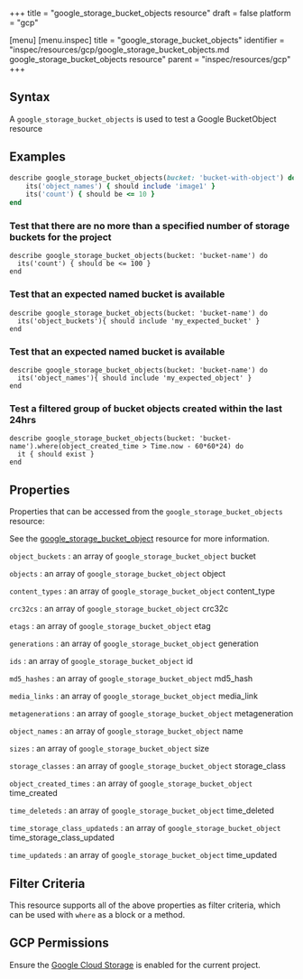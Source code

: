 +++
title = "google_storage_bucket_objects resource"
draft = false
platform = "gcp"

[menu]
  [menu.inspec]
    title = "google_storage_bucket_objects"
    identifier = "inspec/resources/gcp/google_storage_bucket_objects.md google_storage_bucket_objects resource"
    parent = "inspec/resources/gcp"
+++

## Syntax

A `google_storage_bucket_objects` is used to test a Google BucketObject resource

## Examples

```ruby
describe google_storage_bucket_objects(bucket: 'bucket-with-object') do
	its('object_names') { should include 'image1' }
	its('count') { should be <= 10 }
end
```

### Test that there are no more than a specified number of storage buckets for the project

    describe google_storage_bucket_objects(bucket: 'bucket-name') do
      its('count') { should be <= 100 }
    end

### Test that an expected named bucket is available

    describe google_storage_bucket_objects(bucket: 'bucket-name') do
      its('object_buckets'){ should include 'my_expected_bucket' }
    end

### Test that an expected named bucket is available

    describe google_storage_bucket_objects(bucket: 'bucket-name') do
      its('object_names'){ should include 'my_expected_object' }
    end

### Test a filtered group of bucket objects created within the last 24hrs

    describe google_storage_bucket_objects(bucket: 'bucket-name').where(object_created_time > Time.now - 60*60*24) do
      it { should exist }
    end

## Properties

Properties that can be accessed from the `google_storage_bucket_objects` resource:

See the [google_storage_bucket_object](/inspec/resources/google_storage_bucket_object/#properties) resource for more information.

`object_buckets`
: an array of `google_storage_bucket_object` bucket

`objects`
: an array of `google_storage_bucket_object` object

`content_types`
: an array of `google_storage_bucket_object` content_type

`crc32cs`
: an array of `google_storage_bucket_object` crc32c

`etags`
: an array of `google_storage_bucket_object` etag

`generations`
: an array of `google_storage_bucket_object` generation

`ids`
: an array of `google_storage_bucket_object` id

`md5_hashes`
: an array of `google_storage_bucket_object` md5_hash

`media_links`
: an array of `google_storage_bucket_object` media_link

`metagenerations`
: an array of `google_storage_bucket_object` metageneration

`object_names`
: an array of `google_storage_bucket_object` name

`sizes`
: an array of `google_storage_bucket_object` size

`storage_classes`
: an array of `google_storage_bucket_object` storage_class

`object_created_times`
: an array of `google_storage_bucket_object` time_created

`time_deleteds`
: an array of `google_storage_bucket_object` time_deleted

`time_storage_class_updateds`
: an array of `google_storage_bucket_object` time_storage_class_updated

`time_updateds`
: an array of `google_storage_bucket_object` time_updated

## Filter Criteria

This resource supports all of the above properties as filter criteria, which can be used
with `where` as a block or a method.

## GCP Permissions

Ensure the [Google Cloud Storage](https://console.cloud.google.com/apis/library/storage-component.googleapis.com/) is enabled for the current project.
